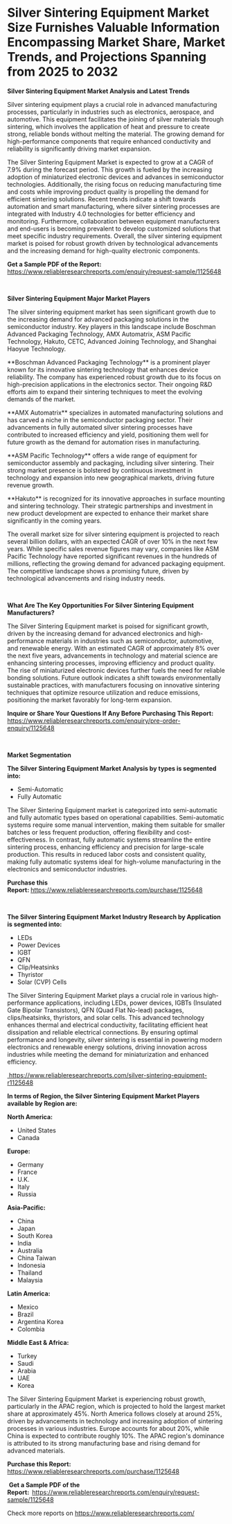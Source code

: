 <p><h1>Silver Sintering Equipment Market Size Furnishes Valuable Information Encompassing Market Share, Market Trends, and Projections Spanning from 2025 to 2032</h1></p><p><strong>Silver Sintering Equipment Market Analysis and Latest Trends</strong></p>
<p><p>Silver sintering equipment plays a crucial role in advanced manufacturing processes, particularly in industries such as electronics, aerospace, and automotive. This equipment facilitates the joining of silver materials through sintering, which involves the application of heat and pressure to create strong, reliable bonds without melting the material. The growing demand for high-performance components that require enhanced conductivity and reliability is significantly driving market expansion.</p><p>The Silver Sintering Equipment Market is expected to grow at a CAGR of 7.9% during the forecast period. This growth is fueled by the increasing adoption of miniaturized electronic devices and advances in semiconductor technologies. Additionally, the rising focus on reducing manufacturing time and costs while improving product quality is propelling the demand for efficient sintering solutions. Recent trends indicate a shift towards automation and smart manufacturing, where silver sintering processes are integrated with Industry 4.0 technologies for better efficiency and monitoring. Furthermore, collaboration between equipment manufacturers and end-users is becoming prevalent to develop customized solutions that meet specific industry requirements. Overall, the silver sintering equipment market is poised for robust growth driven by technological advancements and the increasing demand for high-quality electronic components.</p></p>
<p><strong>Get a Sample PDF of the Report:&nbsp;</strong> <a href="https://www.reliableresearchreports.com/enquiry/request-sample/1125648?utm_campaign=2655&utm_medium=2&utm_source=Github&utm_content=ia&utm_term=11042025&utm_id=silver-sintering-equipment">https://www.reliableresearchreports.com/enquiry/request-sample/1125648</a></p>
<p>&nbsp;</p>
<p><strong>Silver Sintering Equipment Major Market Players</strong></p>
<p><p>The silver sintering equipment market has seen significant growth due to the increasing demand for advanced packaging solutions in the semiconductor industry. Key players in this landscape include Boschman Advanced Packaging Technology, AMX Automatrix, ASM Pacific Technology, Hakuto, CETC, Advanced Joining Technology, and Shanghai Haoyue Technology.</p><p>**Boschman Advanced Packaging Technology** is a prominent player known for its innovative sintering technology that enhances device reliability. The company has experienced robust growth due to its focus on high-precision applications in the electronics sector. Their ongoing R&D efforts aim to expand their sintering techniques to meet the evolving demands of the market.</p><p>**AMX Automatrix** specializes in automated manufacturing solutions and has carved a niche in the semiconductor packaging sector. Their advancements in fully automated silver sintering processes have contributed to increased efficiency and yield, positioning them well for future growth as the demand for automation rises in manufacturing.</p><p>**ASM Pacific Technology** offers a wide range of equipment for semiconductor assembly and packaging, including silver sintering. Their strong market presence is bolstered by continuous investment in technology and expansion into new geographical markets, driving future revenue growth.</p><p>**Hakuto** is recognized for its innovative approaches in surface mounting and sintering technology. Their strategic partnerships and investment in new product development are expected to enhance their market share significantly in the coming years.</p><p>The overall market size for silver sintering equipment is projected to reach several billion dollars, with an expected CAGR of over 10% in the next few years. While specific sales revenue figures may vary, companies like ASM Pacific Technology have reported significant revenues in the hundreds of millions, reflecting the growing demand for advanced packaging equipment. The competitive landscape shows a promising future, driven by technological advancements and rising industry needs.</p></p>
<p>&nbsp;</p>
<p><strong>What Are The Key Opportunities For Silver Sintering Equipment Manufacturers?</strong></p>
<p><p>The Silver Sintering Equipment market is poised for significant growth, driven by the increasing demand for advanced electronics and high-performance materials in industries such as semiconductor, automotive, and renewable energy. With an estimated CAGR of approximately 8% over the next five years, advancements in technology and material science are enhancing sintering processes, improving efficiency and product quality. The rise of miniaturized electronic devices further fuels the need for reliable bonding solutions. Future outlook indicates a shift towards environmentally sustainable practices, with manufacturers focusing on innovative sintering techniques that optimize resource utilization and reduce emissions, positioning the market favorably for long-term expansion.</p></p>
<p><strong>Inquire or Share Your Questions If Any Before Purchasing This Report:</strong> <a href="https://www.reliableresearchreports.com/enquiry/pre-order-enquiry/1125648?utm_campaign=2655&utm_medium=2&utm_source=Github&utm_content=ia&utm_term=11042025&utm_id=silver-sintering-equipment">https://www.reliableresearchreports.com/enquiry/pre-order-enquiry/1125648</a></p>
<p>&nbsp;</p>
<p><strong>Market Segmentation</strong></p>
<p><strong>The Silver Sintering Equipment Market Analysis by types is segmented into:</strong></p>
<p><ul><li>Semi-Automatic</li><li>Fully Automatic</li></ul></p>
<p><p>The Silver Sintering Equipment market is categorized into semi-automatic and fully automatic types based on operational capabilities. Semi-automatic systems require some manual intervention, making them suitable for smaller batches or less frequent production, offering flexibility and cost-effectiveness. In contrast, fully automatic systems streamline the entire sintering process, enhancing efficiency and precision for large-scale production. This results in reduced labor costs and consistent quality, making fully automatic systems ideal for high-volume manufacturing in the electronics and semiconductor industries.</p></p>
<p><strong>Purchase this Report:&nbsp;</strong><a href="https://www.reliableresearchreports.com/purchase/1125648?utm_campaign=2655&utm_medium=2&utm_source=Github&utm_content=ia&utm_term=11042025&utm_id=silver-sintering-equipment">https://www.reliableresearchreports.com/purchase/1125648</a></p>
<p>&nbsp;</p>
<p><strong>The Silver Sintering Equipment Market Industry Research by Application is segmented into:</strong></p>
<p><ul><li>LEDs</li><li>Power Devices</li><li>IGBT</li><li>QFN</li><li>Clip/Heatsinks</li><li>Thyristor</li><li>Solar (CVP) Cells</li></ul></p>
<p><p>The Silver Sintering Equipment Market plays a crucial role in various high-performance applications, including LEDs, power devices, IGBTs (Insulated Gate Bipolar Transistors), QFN (Quad Flat No-lead) packages, clips/heatsinks, thyristors, and solar cells. This advanced technology enhances thermal and electrical conductivity, facilitating efficient heat dissipation and reliable electrical connections. By ensuring optimal performance and longevity, silver sintering is essential in powering modern electronics and renewable energy solutions, driving innovation across industries while meeting the demand for miniaturization and enhanced efficiency.</p></p>
<p><a href="https://www.reliableresearchreports.com/silver-sintering-equipment-r1125648?utm_campaign=2655&utm_medium=2&utm_source=Github&utm_content=ia&utm_term=11042025&utm_id=silver-sintering-equipment">&nbsp;https://www.reliableresearchreports.com/silver-sintering-equipment-r1125648</a></p>
<p><strong>In terms of Region, the Silver Sintering Equipment Market Players available by Region are:</strong></p>
<p>
    <p> <strong> North America: </strong>
        <ul>
            <li>United States</li>
            <li>Canada</li>
        </ul>
        </p> 
    <p> <strong> Europe: </strong>
        <ul>
            <li>Germany</li>
            <li>France</li>
            <li>U.K.</li>
            <li>Italy</li>
            <li>Russia</li>
        </ul>
        </p> 
    <p> <strong> Asia-Pacific: </strong>
        <ul>
            <li>China</li>
            <li>Japan</li>
            <li>South Korea</li>
            <li>India</li>
            <li>Australia</li>
            <li>China Taiwan</li>
            <li>Indonesia</li>
            <li>Thailand</li>
            <li>Malaysia</li>
        </ul>
        </p> 
    <p> <strong> Latin America: </strong>
        <ul>
            <li>Mexico</li>
            <li>Brazil</li>
            <li>Argentina Korea</li>
            <li>Colombia</li>
        </ul>
        </p> 
    <p> <strong> Middle East & Africa: </strong>
        <ul>
            <li>Turkey</li>
            <li>Saudi</li>
            <li>Arabia</li>
            <li>UAE</li>
            <li>Korea</li>
        </ul>
    </p>
    </p>
<p><p>The Silver Sintering Equipment Market is experiencing robust growth, particularly in the APAC region, which is projected to hold the largest market share at approximately 45%. North America follows closely at around 25%, driven by advancements in technology and increasing adoption of sintering processes in various industries. Europe accounts for about 20%, while China is expected to contribute roughly 10%. The APAC region's dominance is attributed to its strong manufacturing base and rising demand for advanced materials.</p></p>
<p><strong>Purchase this Report: </strong><a href="https://www.reliableresearchreports.com/purchase/1125648?utm_campaign=2655&utm_medium=2&utm_source=Github&utm_content=ia&utm_term=11042025&utm_id=silver-sintering-equipment">https://www.reliableresearchreports.com/purchase/1125648</a></p>
<p>&nbsp;<strong>Get a Sample PDF of the Report:&nbsp;&nbsp;</strong><a href="https://www.reliableresearchreports.com/enquiry/request-sample/1125648?utm_campaign=2655&utm_medium=2&utm_source=Github&utm_content=ia&utm_term=11042025&utm_id=silver-sintering-equipment">https://www.reliableresearchreports.com/enquiry/request-sample/1125648</a></p>
<p><strong></strong></p>
<p>Check more reports on <a href="https://www.reliableresearchreports.com/?utm_campaign=2655&utm_medium=2&utm_source=Github&utm_content=ia&utm_term=11042025&utm_id=silver-sintering-equipment">https://www.reliableresearchreports.com/</a></p>